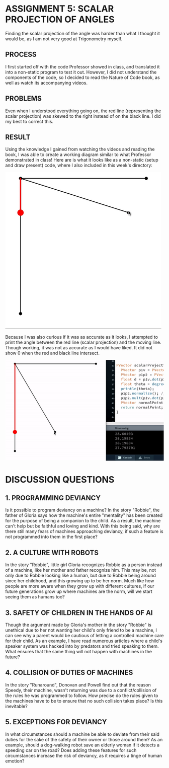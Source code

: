 # ASSIGNMENT 5: SCALAR PROJECTION OF ANGLES

Finding the scalar projection of the angle was harder than what I thought it would be, as I am not very good at Trigonometry myself.

## PROCESS

I first started off with the code Professor showed in class, and translated it into a non-static program to test it out. However, I did not understand the components of the code, so I decided to read the Nature of Code book, as well as watch its accompanying videos.

## PROBLEMS

Even when I understood everything going on, the red line (representing the scalar projection) was skewed to the right instead of on the black line. I did my best to correct this.

## RESULT

Using the knowledge I gained from watching the videos and reading the book, I was able to create a working diagram similar to what Professor demonstrated in class! Here are is what it looks like as a non-static (setup and draw present) code, where  I also included in this week's directory:

![alt-text](images/projection.gif)

Because I was also curious if it was as accurate as it looks, I attempted to print the angle between the red line (scalar projection) and the moving line. Though working, it was not as accurate as I would have liked. It did not show 0 when the red and black line intersect.

![alt-text](images/degrees.gif)


# DISCUSSION QUESTIONS

## 1. PROGRAMMING DEVIANCY
Is it possible to program deviancy on a machine? In the story "Robbie", the father of Gloria says how the machine's entire "mentality" has been created for the purpose of being a companion to the child. As a result, the machine can't help but be faithful and loving and kind. With this being said, why are there still many fears of machines approaching deviancy, if such a feature is not programmed into them in the first place?

## 2. A CULTURE WITH ROBOTS
In the story "Robbie", little girl Gloria recognizes Robbie as a person instead of a machine, like her mother and father recognize him. This may be, not only due to Robbie looking like a human, but due to Robbie being around since her childhood, and this growing up to be her norm. Much like how people are more aware when they grow up with different cultures, if our future generations grow up where machines are the norm, will we start seeing them as humans too?

## 3. SAFETY OF CHILDREN IN THE HANDS OF AI
Though the argument made by Gloria's mother in the story "Robbie" is unethical due to her not wanting her child's only friend to be a machine, I can see why a parent would be cautious of letting a controlled machine care for their child. As an example, I have read numerous articles where a child's speaker system was hacked into by predators and tried speaking to them. What ensures that the same thing will not happen with machines in the future?

## 4. COLLISION OF DUTIES OF MACHINES
In the story "Runaround", Donovan and Powell find out that the reason Speedy, their machine, wasn't returning was due to a conflict/collision of the rules he was programmed to follow. How precise do the rules given to the machines have to be to ensure that no such collision takes place? Is this inevitable?

## 5. EXCEPTIONS FOR DEVIANCY
In what circumstances should a machine be able to deviate from their said duties for the sake of the safety of their owner or those around them? As an example, should a dog-walking robot save an elderly woman if it detects a speeding car on the road? Does adding these features for such circumstances increase the risk of deviancy, as it requires a tinge of human emotion?
